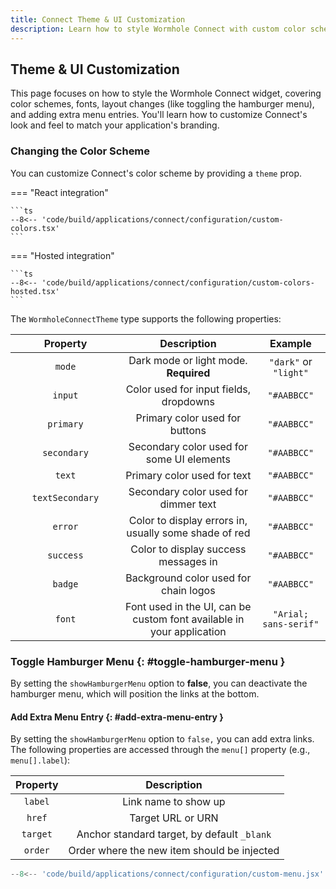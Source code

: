 ```yaml
---
title: Connect Theme & UI Customization
description: Learn how to style Wormhole Connect with custom color schemes, fonts, layouts, and menus for a streamlined user experience.
---
```


## Theme & UI Customization

This page focuses on how to style the Wormhole Connect widget, covering color schemes, fonts, layout changes (like toggling the hamburger menu), and adding extra menu entries. You'll learn how to customize Connect's look and feel to match your application's branding.

### Changing the Color Scheme

You can customize Connect's color scheme by providing a `theme` prop.

=== "React integration"

    ```ts
    --8<-- 'code/build/applications/connect/configuration/custom-colors.tsx'
    ```

=== "Hosted integration"

    ```ts
    --8<-- 'code/build/applications/connect/configuration/custom-colors-hosted.tsx'
    ```

The `WormholeConnectTheme` type supports the following properties:

| <div style="width:10em">Property</div> |                              Description                              |        Example        |
|:--------------------------------------:|:---------------------------------------------------------------------:|:---------------------:|
|                 `mode`                 |                 Dark mode or light mode. **Required**                 | `"dark"` or `"light"` |
|                `input`                 |                Color used for input fields, dropdowns                 |      `"#AABBCC"`      |
|               `primary`                |                    Primary color used for buttons                     |      `"#AABBCC"`      |
|              `secondary`               |               Secondary color used for some UI elements               |      `"#AABBCC"`      |
|                 `text`                 |                      Primary color used for text                      |      `"#AABBCC"`      |
|            `textSecondary`             |                 Secondary color used for dimmer text                  |      `"#AABBCC"`      |
|                `error`                 |         Color to display errors in, usually some shade of red         |      `"#AABBCC"`      |
|               `success`                |                 Color to display success messages in                  |      `"#AABBCC"`      |
|                `badge`                 |                 Background color used for chain logos                 |      `"#AABBCC"`      |
|                 `font`                 | Font used in the UI, can be custom font available in your application | `"Arial; sans-serif"` |

### Toggle Hamburger Menu {: #toggle-hamburger-menu }

By setting the `showHamburgerMenu` option to **false**, you can deactivate the hamburger menu, which will position the links at the bottom.

#### Add Extra Menu Entry {: #add-extra-menu-entry }

By setting the `showHamburgerMenu` option to `false,` you can add extra links. The following properties are accessed through the `menu[]` property (e.g., `menu[].label`):

| Property |                 Description                 |
|:--------:|:-------------------------------------------:|
| `label`  |            Link name to show up             |
|  `href`  |              Target URL or URN              |
| `target` | Anchor standard target, by default `_blank` |
| `order`  | Order where the new item should be injected |

```jsx
--8<-- 'code/build/applications/connect/configuration/custom-menu.jsx'
```
